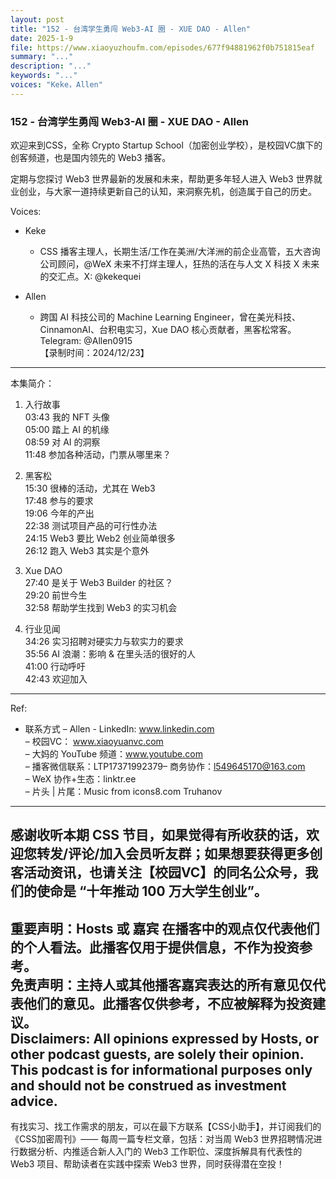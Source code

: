 ```yaml
---
layout: post
title: "152 - 台湾学生勇闯 Web3-AI 圈 - XUE DAO - Allen"
date: 2025-1-9
file: https://www.xiaoyuzhoufm.com/episodes/677f94881962f0b751815eaf
summary: "..."
description: "..."
keywords: "..."
voices: "Keke，Allen"
---
```


### 152 - 台湾学生勇闯 Web3-AI 圈 - XUE DAO - Allen

欢迎来到CSS，全称 Crypto Startup School（加密创业学校），是校园VC旗下的创客频道，也是国内领先的 Web3 播客。  

定期与您探讨 Web3 世界最新的发展和未来，帮助更多年轻人进入 Web3 世界就业创业，与大家一道持续更新自己的认知，来洞察先机，创造属于自己的历史。  

Voices:

- Keke
  + CSS 播客主理人，长期生活/工作在美洲/大洋洲的前企业高管，五大咨询公司顾问，@WeX 未来不打烊主理人，狂热的活在与人文 X 科技 X 未来的交汇点。X: @kekequei  

- Allen
  + 跨国 AI 科技公司的 Machine Learning Engineer，曾在美光科技、CinnamonAI、台积电实习，Xue DAO 核心贡献者，黑客松常客。Telegram: @Allen0915  
【录制时间：2024/12/23】  
---------------------------------------------------  
本集简介：  
1. 入行故事  
03:43 我的 NFT 头像  
05:00 踏上 AI 的机缘  
08:59 对 AI 的洞察  
11:48 参加各种活动，门票从哪里来？  

2. 黑客松  
15:30 很棒的活动，尤其在 Web3  
17:48 参与的要求  
19:06 今年的产出  
22:38 测试项目产品的可行性办法  
24:15 Web3 要比 Web2 创业简单很多  
26:12 跑入 Web3 其实是个意外  
3. Xue DAO  
27:40 是关于 Web3 Builder 的社区？  
29:20 前世今生  
32:58 帮助学生找到 Web3 的实习机会  

4. 行业见闻  
34:26 实习招聘对硬实力与软实力的要求  
35:56 AI 浪潮：影响 & 在里头活的很好的人  
41:00 行动呼吁  
42:43 欢迎加入  
---------------------------------------------------    
Ref:  
   + 联系方式 
– Allen - LinkedIn: www.linkedin.com  
– 校园VC： www.xiaoyuanvc.com  
– 大妈的 YouTube 频道：www.youtube.com  
– 播客微信联系：LTP17371992379– 商务协作：l549645170@163.com  
– WeX 协作+生态：linktr.ee  
– 片头 | 片尾：Music from icons8.com Truhanov  
---------------------------------------------------  
感谢收听本期 CSS 节目，如果觉得有所收获的话，欢迎您转发/评论/加入会员听友群；如果想要获得更多创客活动资讯，也请关注【校园VC】的同名公众号，我们的使命是 “十年推动 100 万大学生创业”。  
---------------------------------------------------  
重要声明：Hosts 或 嘉宾 在播客中的观点仅代表他们的个人看法。此播客仅用于提供信息，不作为投资参考。   
免责声明：主持人或其他播客嘉宾表达的所有意见仅代表他们的意见。此播客仅供参考，不应被解释为投资建议。  
Disclaimers: All opinions expressed by Hosts, or other podcast guests, are solely their opinion. This podcast is for informational purposes only and should not be construed as investment advice.  
---------------------------------------------------  
有找实习、找工作需求的朋友，可以在最下方联系【CSS小助手】，并订阅我们的《CSS加密周刊》—— 每周一篇专栏文章，包括：对当周 Web3 世界招聘情况进行数据分析、内推适合新人入门的 Web3 工作职位、深度拆解具有代表性的 Web3 项目、帮助读者在实践中探索 Web3 世界，同时获得潜在空投！

